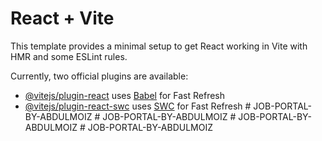 # React + Vite

This template provides a minimal setup to get React working in Vite with HMR and some ESLint rules.

Currently, two official plugins are available:

- [@vitejs/plugin-react](https://github.com/vitejs/vite-plugin-react/blob/main/packages/plugin-react/README.md) uses [Babel](https://babeljs.io/) for Fast Refresh
- [@vitejs/plugin-react-swc](https://github.com/vitejs/vite-plugin-react-swc) uses [SWC](https://swc.rs/) for Fast Refresh
#   J O B - P O R T A L - B Y - A B D U L M O I Z  
 #   J O B - P O R T A L - B Y - A B D U L M O I Z  
 #   J O B - P O R T A L - B Y - A B D U L M O I Z  
 #   J O B - P O R T A L - B Y - A B D U L M O I Z  
 